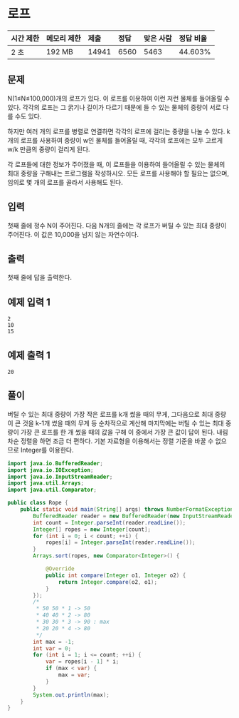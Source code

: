 # 로프

| 시간 제한 | 메모리 제한 | 제출  | 정답 | 맞은 사람 | 정답 비율 |
| :-------- | :---------- | :---- | :--- | :-------- | :-------- |
| 2 초      | 192 MB      | 14941 | 6560 | 5463      | 44.603%   |

## 문제

N(1≤N≤100,000)개의 로프가 있다. 이 로프를 이용하여 이런 저런 물체를 들어올릴 수 있다. 각각의 로프는 그 굵기나 길이가 다르기 때문에 들 수 있는 물체의 중량이 서로 다를 수도 있다.

하지만 여러 개의 로프를 병렬로 연결하면 각각의 로프에 걸리는 중량을 나눌 수 있다. k개의 로프를 사용하여 중량이 w인 물체를 들어올릴 때, 각각의 로프에는 모두 고르게 w/k 만큼의 중량이 걸리게 된다.

각 로프들에 대한 정보가 주어졌을 때, 이 로프들을 이용하여 들어올릴 수 있는 물체의 최대 중량을 구해내는 프로그램을 작성하시오. 모든 로프를 사용해야 할 필요는 없으며, 임의로 몇 개의 로프를 골라서 사용해도 된다.

## 입력

첫째 줄에 정수 N이 주어진다. 다음 N개의 줄에는 각 로프가 버틸 수 있는 최대 중량이 주어진다. 이 값은 10,000을 넘지 않는 자연수이다.

## 출력

첫째 줄에 답을 출력한다.

## 예제 입력 1 

```
2
10
15
```

## 예제 출력 1 

```
20
```



## 풀이

버틸 수 있는 최대 중량이 가장 작은 로프를 k개 썼을 때의 무게, 그다음으로 최대 중량이 큰 것을 k-1개 썼을 때의 무게 등 순차적으로 계산해 마지막에는 버틸 수 있는 최대 중량이 가장 큰 로프를 한 개 썼을 때의 값을 구해 이 중에서 가장 큰 값이 답이 된다. 내림차순 정렬을 하면 조금 더 편하다. 기본 자료형을 이용해서는 정렬 기준을 바꿀 수 없으므로 Integer를 이용한다.

```java
import java.io.BufferedReader;
import java.io.IOException;
import java.io.InputStreamReader;
import java.util.Arrays;
import java.util.Comparator;

public class Rope {
	public static void main(String[] args) throws NumberFormatException, IOException {
		BufferedReader reader = new BufferedReader(new InputStreamReader(System.in));
		int count = Integer.parseInt(reader.readLine());
		Integer[] ropes = new Integer[count];
		for (int i = 0; i < count; ++i) {
			ropes[i] = Integer.parseInt(reader.readLine());
		}
		Arrays.sort(ropes, new Comparator<Integer>() {

			@Override
			public int compare(Integer o1, Integer o2) {
				return Integer.compare(o2, o1);
			}
		}); 
		/*
		 * 50 50 * 1 -> 50
		 * 40 40 * 2 -> 80
		 * 30 30 * 3 -> 90 : max
		 * 20 20 * 4 -> 80
		 */
		int max = -1;
		int var = 0;
		for (int i = 1; i <= count; ++i) {
			var = ropes[i - 1] * i;
			if (max < var) {
				max = var;
			}
		}		
		System.out.println(max);
	}
}
```




